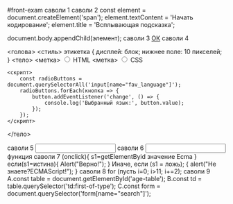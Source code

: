 #front-exam
саволи 1 <link rel="stylesheet" href="style.css">
саволи 2 const element = document.createElement('span');
element.textContent = 'Начать кодирование';
element.title = 'Всплывающая подсказка';

document.body.appendChild(элемент);
саволи 3 <a class="btn btn-primary" href="#" role="button">ОК</a>
саволи 4 <!DOCTYPE html>
<html>
<голова>
    <стиль>
        этикетка {
            дисплей: блок;
            нижнее поле: 10 пикселей;
        }
    </стиль>
</голова>
<тело>
    <метка>
        <input type="radio" name="fav_language" value="HTML">
        HTML
    </метка>
    <метка>
        <input type="radio" name="fav_language" value="CSS">
        CSS
    </метка>

    <скрипт>
        const radioButtons = document.querySelectorAll('input[name="fav_language"]');
        radioButtons.forEach(кнопка => {
            button.addEventListener('change', () => {
                console.log('Выбранный язык:', button.value);
            });
        });
    </скрипт>
</тело>
</html>
саволи 5
<input type="text" maxlength="40">
саволи 6
<input type="text" только для чтения>
функция саволи 7
(onclick){
s1=getElementByid значение Ecma
}
если(s1=истина){
Alert("Верно!");
} Иначе, если (s1 = ложь);
{
alert("Не знаете?ECMAScript!");
}
саволи 8 for (пусть i=0; i>11; i+=2);
cаволи 9 A.const table = document.getElementById('age-table');
B.const td = table.querySelector('td:first-of-type');
C.const form = document.querySelector('form[name="search"]');
